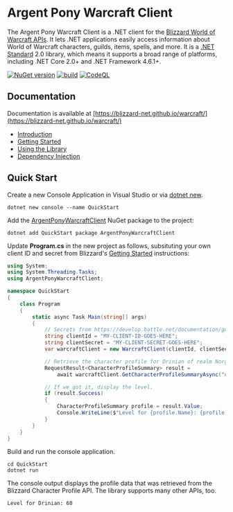 # Argent Pony Warcraft Client

The Argent Pony Warcraft Client is a .NET client for the [Blizzard World of Warcraft APIs](https://develop.battle.net/documentation/world-of-warcraft).  It lets .NET applications easily access information about World of Warcraft characters, guilds, items, spells, and more.  It is a [.NET Standard](https://docs.microsoft.com/en-us/dotnet/standard/net-standard) 2.0 library, which means it supports a broad range of platforms, including .NET Core 2.0+ and .NET Framework 4.6.1+.

[![NuGet version](https://badge.fury.io/nu/ArgentPonyWarcraftClient.svg)](https://badge.fury.io/nu/ArgentPonyWarcraftClient)
[![build](https://github.com/blizzard-net/warcraft/actions/workflows/build.yml/badge.svg)](https://github.com/blizzard-net/warcraft/actions/workflows/build.yml)
[![CodeQL](https://github.com/blizzard-net/warcraft/actions/workflows/codeql-analysis.yml/badge.svg)](https://github.com/blizzard-net/warcraft/actions/workflows/codeql-analysis.yml)

## Documentation

Documentation is available at [https://blizzard-net.github.io/warcraft/](https://blizzard-net.github.io/warcraft/)

- [Introduction](https://blizzard-net.github.io/warcraft/docs/)
- [Getting Started](https://blizzard-net.github.io/warcraft/docs/getting-started)
- [Using the Library](https://blizzard-net.github.io/warcraft/docs/usage)
- [Dependency Injection](https://blizzard-net.github.io/warcraft/docs/dependency-injection)

## Quick Start

Create a new Console Application in Visual Studio or via [dotnet new](https://docs.microsoft.com/en-us/dotnet/core/tools/dotnet-new).

```shell
dotnet new console --name QuickStart
```

Add the [ArgentPonyWarcraftClient](https://www.nuget.org/packages/ArgentPonyWarcraftClient) NuGet package to the project:

```shell
dotnet add QuickStart package ArgentPonyWarcraftClient
```

Update **Program.cs** in the new project as follows, subsituting your own client ID and secret from Blizzard's [Getting Started](https://develop.battle.net/documentation/guides/getting-started) instructions:

```cs
using System;
using System.Threading.Tasks;
using ArgentPonyWarcraftClient;

namespace QuickStart
{
    class Program
    {
        static async Task Main(string[] args)
        {
            // Secrets from https://develop.battle.net/documentation/guides/getting-started.
            string clientId = "MY-CLIENT-ID-GOES-HERE";
            string clientSecret = "MY-CLIENT-SECRET-GOES-HERE";
            var warcraftClient = new WarcraftClient(clientId, clientSecret);

            // Retrieve the character profile for Drinian of realm Norgannon.
            RequestResult<CharacterProfileSummary> result =
                await warcraftClient.GetCharacterProfileSummaryAsync("norgannon", "drinian", "profile-us");

            // If we got it, display the level.
            if (result.Success)
            {
                CharacterProfileSummary profile = result.Value;
                Console.WriteLine($"Level for {profile.Name}: {profile.Level}");
            }
        }
    }
}
```

Build and run the console application.

```shell
cd QuickStart
dotnet run
```

The console output displays the profile data that was retrieved from the Blizzard Character Profile API.
The library supports many other APIs, too.

```shell
Level for Drinian: 60
```
